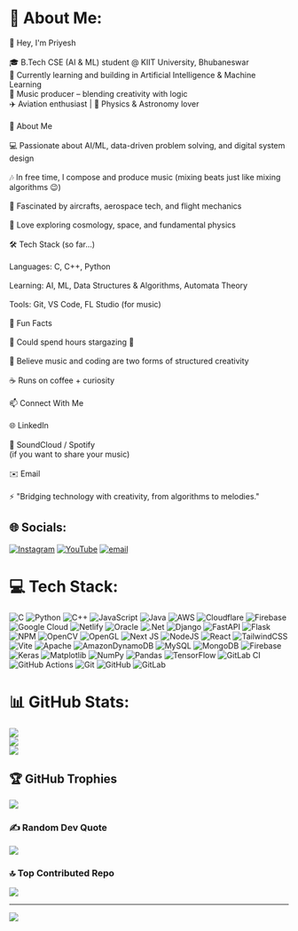 # 💫 About Me:
👋 Hey, I'm Priyesh<br><br>🎓 B.Tech CSE (AI & ML) student @ KIIT University, Bhubaneswar<br>🤖 Currently learning and building in Artificial Intelligence & Machine Learning<br>🎵 Music producer – blending creativity with logic<br>✈️ Aviation enthusiast | 🌌 Physics & Astronomy lover<br><br>🚀 About Me<br><br>💻 Passionate about AI/ML, data-driven problem solving, and digital system design<br><br>🎶 In free time, I compose and produce music (mixing beats just like mixing algorithms 😉)<br><br>🛫 Fascinated by aircrafts, aerospace tech, and flight mechanics<br><br>🌌 Love exploring cosmology, space, and fundamental physics<br><br>🛠️ Tech Stack (so far...)<br><br>Languages: C, C++, Python<br><br>Learning: AI, ML, Data Structures & Algorithms, Automata Theory<br><br>Tools: Git, VS Code, FL Studio (for music)<br><br>🌟 Fun Facts<br><br>🔭 Could spend hours stargazing 🌌<br><br>🎹 Believe music and coding are two forms of structured creativity<br><br>☕ Runs on coffee + curiosity<br><br>📫 Connect With Me<br><br>🌐 LinkedIn<br><br>🎵 SoundCloud / Spotify<br> (if you want to share your music)<br><br>✉️ Email<br><br>⚡ "Bridging technology with creativity, from algorithms to melodies."


## 🌐 Socials:
[![Instagram](https://img.shields.io/badge/Instagram-%23E4405F.svg?logo=Instagram&logoColor=white)](https://instagram.com/priyesh_ranjan_sinha) [![YouTube](https://img.shields.io/badge/YouTube-%23FF0000.svg?logo=YouTube&logoColor=white)](https://youtube.com/@https://www.youtube.com/@insouciant_music) [![email](https://img.shields.io/badge/Email-D14836?logo=gmail&logoColor=white)](mailto:aryansinha20116@gmail.com) 

# 💻 Tech Stack:
![C](https://img.shields.io/badge/c-%2300599C.svg?style=plastic&logo=c&logoColor=white) ![Python](https://img.shields.io/badge/python-3670A0?style=plastic&logo=python&logoColor=ffdd54) ![C++](https://img.shields.io/badge/c++-%2300599C.svg?style=plastic&logo=c%2B%2B&logoColor=white) ![JavaScript](https://img.shields.io/badge/javascript-%23323330.svg?style=plastic&logo=javascript&logoColor=%23F7DF1E) ![Java](https://img.shields.io/badge/java-%23ED8B00.svg?style=plastic&logo=openjdk&logoColor=white) ![AWS](https://img.shields.io/badge/AWS-%23FF9900.svg?style=plastic&logo=amazon-aws&logoColor=white) ![Cloudflare](https://img.shields.io/badge/Cloudflare-F38020?style=plastic&logo=Cloudflare&logoColor=white) ![Firebase](https://img.shields.io/badge/firebase-%23039BE5.svg?style=plastic&logo=firebase) ![Google Cloud](https://img.shields.io/badge/GoogleCloud-%234285F4.svg?style=plastic&logo=google-cloud&logoColor=white) ![Netlify](https://img.shields.io/badge/netlify-%23000000.svg?style=plastic&logo=netlify&logoColor=#00C7B7) ![Oracle](https://img.shields.io/badge/Oracle-F80000?style=plastic&logo=oracle&logoColor=white) ![.Net](https://img.shields.io/badge/.NET-5C2D91?style=plastic&logo=.net&logoColor=white) ![Django](https://img.shields.io/badge/django-%23092E20.svg?style=plastic&logo=django&logoColor=white) ![FastAPI](https://img.shields.io/badge/FastAPI-005571?style=plastic&logo=fastapi) ![Flask](https://img.shields.io/badge/flask-%23000.svg?style=plastic&logo=flask&logoColor=white) ![NPM](https://img.shields.io/badge/NPM-%23CB3837.svg?style=plastic&logo=npm&logoColor=white) ![OpenCV](https://img.shields.io/badge/opencv-%23white.svg?style=plastic&logo=opencv&logoColor=white) ![OpenGL](https://img.shields.io/badge/OpenGL-%23FFFFFF.svg?style=plastic&logo=opengl) ![Next JS](https://img.shields.io/badge/Next-black?style=plastic&logo=next.js&logoColor=white) ![NodeJS](https://img.shields.io/badge/node.js-6DA55F?style=plastic&logo=node.js&logoColor=white) ![React](https://img.shields.io/badge/react-%2320232a.svg?style=plastic&logo=react&logoColor=%2361DAFB) ![TailwindCSS](https://img.shields.io/badge/tailwindcss-%2338B2AC.svg?style=plastic&logo=tailwind-css&logoColor=white) ![Vite](https://img.shields.io/badge/vite-%23646CFF.svg?style=plastic&logo=vite&logoColor=white) ![Apache](https://img.shields.io/badge/apache-%23D42029.svg?style=plastic&logo=apache&logoColor=white) ![AmazonDynamoDB](https://img.shields.io/badge/Amazon%20DynamoDB-4053D6?style=plastic&logo=Amazon%20DynamoDB&logoColor=white) ![MySQL](https://img.shields.io/badge/mysql-4479A1.svg?style=plastic&logo=mysql&logoColor=white) ![MongoDB](https://img.shields.io/badge/MongoDB-%234ea94b.svg?style=plastic&logo=mongodb&logoColor=white) ![Firebase](https://img.shields.io/badge/firebase-a08021?style=plastic&logo=firebase&logoColor=ffcd34) ![Keras](https://img.shields.io/badge/Keras-%23D00000.svg?style=plastic&logo=Keras&logoColor=white) ![Matplotlib](https://img.shields.io/badge/Matplotlib-%23ffffff.svg?style=plastic&logo=Matplotlib&logoColor=black) ![NumPy](https://img.shields.io/badge/numpy-%23013243.svg?style=plastic&logo=numpy&logoColor=white) ![Pandas](https://img.shields.io/badge/pandas-%23150458.svg?style=plastic&logo=pandas&logoColor=white) ![TensorFlow](https://img.shields.io/badge/TensorFlow-%23FF6F00.svg?style=plastic&logo=TensorFlow&logoColor=white) ![GitLab CI](https://img.shields.io/badge/gitlab%20CI-%23181717.svg?style=plastic&logo=gitlab&logoColor=white) ![GitHub Actions](https://img.shields.io/badge/github%20actions-%232671E5.svg?style=plastic&logo=githubactions&logoColor=white) ![Git](https://img.shields.io/badge/git-%23F05033.svg?style=plastic&logo=git&logoColor=white) ![GitHub](https://img.shields.io/badge/github-%23121011.svg?style=plastic&logo=github&logoColor=white) ![GitLab](https://img.shields.io/badge/gitlab-%23181717.svg?style=plastic&logo=gitlab&logoColor=white)
# 📊 GitHub Stats:
![](https://github-readme-stats.vercel.app/api?username=Priyesh-05&theme=gotham&hide_border=false&include_all_commits=true&count_private=true)<br/>
![](https://nirzak-streak-stats.vercel.app/?user=Priyesh-05&theme=gotham&hide_border=false)<br/>
![](https://github-readme-stats.vercel.app/api/top-langs/?username=Priyesh-05&theme=gotham&hide_border=false&include_all_commits=true&count_private=true&layout=compact)

## 🏆 GitHub Trophies
![](https://github-profile-trophy.vercel.app/?username=Priyesh-05&theme=radical&no-frame=false&no-bg=false&margin-w=4)

### ✍️ Random Dev Quote
![](https://quotes-github-readme.vercel.app/api?type=horizontal&theme=radical)

### 🔝 Top Contributed Repo
![](https://github-contributor-stats.vercel.app/api?username=Priyesh-05&limit=5&theme=dark&combine_all_yearly_contributions=true)

---
[![](https://visitcount.itsvg.in/api?id=Priyesh-05&icon=0&color=0)](https://visitcount.itsvg.in)

<!-- Proudly created with GPRM ( https://gprm.itsvg.in ) -->
